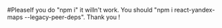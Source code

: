 #PleaseIf you do "npm i" it willn't work. You should "npm i react-yandex-maps --legacy-peer-deps". Thank you !

